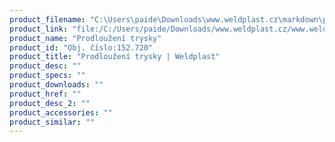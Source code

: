 ```yaml
---
product_filename: "C:\Users\paide\Downloads\www.weldplast.cz\markdown\prodlouzeni-trysky.md"
product_link: "file:/C:/Users/paide/Downloads/www.weldplast.cz/www.weldplast.cz/prodlouzeni-trysky"
product_name: "Prodloužení trysky"
product_id: "Obj. číslo:152.720"
product_title: "Prodloužení trysky | Weldplast"
product_desc: ""
product_specs: ""
product_downloads: ""
product_href: ""
product_desc_2: ""
product_accessories: ""
product_similar: ""
---
```

